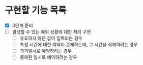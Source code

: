 # 구현할 기능 목록

- [x] 0단계 준비
- [ ] 발생할 수 있는 예외 상황에 대한 처리 구현
    - [ ] 유효하지 않은 값이 입력되는 경우
    - [ ] 특정 시간에 대한 예약이 존재하는데, 그 시간을 삭제하려는 경우
    - [ ] 과거일시로 예약하려는 경우
    - [ ] 중복된 일시로 예약하려는 경우
